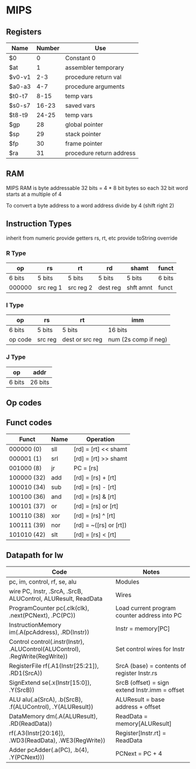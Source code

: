 # MIPS

## Registers

| Name    | Number | Use                      |
| ------- | ------ | ------------------------ |
| \$0     | 0      | Constant 0               |
| \$at    | 1      | assembler temporary      |
| \$v0-v1 | 2-3    | procedure return val     |
| \$a0-a3 | 4-7    | procedure arguments      |
| \$t0-t7 | 8-15   | temp vars                |
| \$s0-s7 | 16-23  | saved vars               |
| \$t8-t9 | 24-25  | temp vars                |
| \$gp    | 28     | global pointer           |
| \$sp    | 29     | stack pointer            |
| \$fp    | 30     | frame pointer            |
| \$ra    | 31     | procedure return address |

## RAM

MIPS RAM is byte addressable
32 bits = 4 \* 8 bit bytes so each 32 bit word starts at a multiple of 4

To convert a byte address to a word address divide by 4 (shift right 2)

## Instruction Types

inherit from numeric
provide getters rs, rt, etc
provide toString override

### R Type

| op     | rs        | rt        | rd       | shamt     | funct  |
| ------ | --------- | --------- | -------- | --------- | ------ |
| 6 bits | 5 bits    | 5 bits    | 5 bits   | 5 bits    | 6 bits |
| 000000 | src reg 1 | src reg 2 | dest reg | shft amnt | funct  |

### I Type

| op      | rs      | rt              | imm                  |
| ------- | ------- | --------------- | -------------------- |
| 6 bits  | 5 bits  | 5 bits          | 16 bits              |
| op code | src reg | dest or src reg | num (2s comp if neg) |

### J Type

| op     | addr    |
| ------ | ------- |
| 6 bits | 26 bits |

## Op codes

## Funct codes

| Funct       | Name | Operation              |
| ----------- | ---- | ---------------------- |
| 000000 (0)  | sll  | [rd] = [rt] << shamt   |
| 000001 (1)  | srl  | [rd] = [rt] >> shamt   |
| 001000 (8)  | jr   | PC = [rs]              |
| 100000 (32) | add  | [rd] = [rs] + [rt]     |
| 100010 (34) | sub  | [rd] = [rs] - [rt]     |
| 100100 (36) | and  | [rd] = [rs] & [rt]     |
| 100101 (37) | or   | [rd] = [rs] or [rt]    |
| 100110 (38) | xor  | [rd] = [rs] ^ [rt]     |
| 100111 (39) | nor  | [rd] = ~([rs] or [rt]) |
| 101010 (42) | slt  | [rd] = [rs] < [rt]     |

## Datapath for lw

| Code                                                                         | Notes                                          |
| ---------------------------------------------------------------------------- | ---------------------------------------------- |
| pc, im, control, rf, se, alu                                                 | Modules                                        |
| wire PC, Instr, .SrcA, .SrcB, ALUControl, ALUResult, ReadData                | Wires                                          |
| ProgramCounter pc(.clk(clk), .next(PCNext), .PC(PC))                         | Load current program counter address into PC   |
| InstructionMemory im(.A(pcAddress), .RD(Instr))                              | Instr = memory[PC]                             |
| Control control(.instr(Instr), .ALUControl(ALUControl), .RegWrite(RegWrite)) | Set control wires for Instr                    |
| RegisterFile rf(.A1(Instr[25:21]), .RD1(SrcA))                               | SrcA (base) = contents of register Instr.rs    |
| SignExtend se(.x(Instr[15:0]), .Y(SrcB))                                     | SrcB (offset) = sign extend Instr.imm = offset |
| ALU alu(.a(SrcA), .b(SrcB), .f(ALUControl), .Y(ALUResult))                   | ALUResult = base address + offset              |
| DataMemory dm(.A(ALUResult), .RD(ReadData))                                  | ReadData = memory[ALUResult]                   |
| rf(.A3(Instr[20:16]), .WD3(ReadData), .WE3(RegWrite))                        | Register[Instr.rt] = ReadData                  |
| Adder pcAdder(.a(PC), .b(4), .Y(PCNext)))                                    | PCNext = PC + 4                                |
